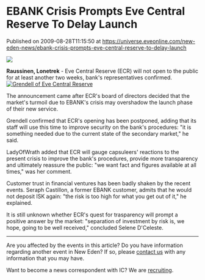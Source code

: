 # EBANK Crisis Prompts Eve Central Reserve To Delay Launch
Published on 2009-08-28T11:15:50 at https://universe.eveonline.com/new-eden-news/ebank-crisis-prompts-eve-central-reserve-to-delay-launch

![](http://www.eve-ic.net/media/assets/icarticlebanner.png)  
  
 **Raussinen, Lonetrek** \- Eve Central Reserve (ECR) will not open to the public for at least another two weeks, bank's representatives confirmed.[![Grendell of Eve Central Reserve](http://www.eve-ic.net/media/articles/3328/grendellthumb.png)](http://www.eve-ic.net/media/igbd/igbd.php?faction=ic&url=http://www.eve-ic.net/media/articles/3328/grendell.png)  
  
The announcement came after ECR's board of directors decided that the market's turmoil due to EBANK's crisis may overshadow the launch phase of their new service.  
  
Grendell confirmed that ECR's opening has been postponed, adding that its staff will use this time to improve security on the bank's procedures: "it is something needed due to the current state of the secondary market," he said.  
  
LadyOfWrath added that ECR will gauge capsuleers' reactions to the present crisis to improve the bank's procedures, provide more transparency and ultimately reassure the public: "we want fact and figures available at all times," was her comment.  
  
Customer trust in financial ventures has been badly shaken by the recent events. Seraph Castillon, a former EBANK customer, admits that he would not deposit ISK again: "the risk is too high for what you get out of it," he explained.  
  
It is still unknown whether ECR's quest for trasparency will prompt a positive answer by the market: "separation of investment by risk is, we hope, going to be well received," concluded Selene D'Celeste.

 

* * *

Are you affected by the events in this article? Do you have information regarding another event in New Eden? If so, please [contact us](http://myeve.eve-online.com/news.asp?a=submitrp) with any information that you may have.  
  
Want to become a news correspondent with IC? We are [recruiting](http://www.eveonline.com/isd.asp).
